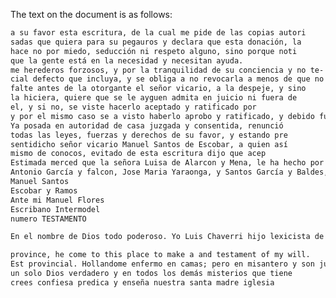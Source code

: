 The text on the document is as follows:

``` 1 2 3 4 5 6 7 8 9 10 11 12 13 14 15 16 17 18 19 20 21 22 23 24 25 26 27 28 29 30 31 32 33 34 35 36 37 38 39 40 41 42 43 44 45 46 47 48 49 50 51 52 53 54 55 56 57 58 59 60 61 62 63 64 65 66 67 68 69 70 71 72 73 74 75 76 77 78 79 80 81 82 83 84 85 86 87 88 89 90 91 92 93 94 95 96 97 98 99 100 101 102 103 104 105 106 107 108 109 110 111 112 113 114 115 116 117 118 119 120 121 122 123 124 125 126 127 128 129 130 131 132 133 134 135 136 137 138 139 140 141 142 143 144 145 146 147 148 149 150 151 152 153 154 155 156 157 158 159 160 161 162 163 164 165 166 167 168 169 170 171 172 173 174 175 176 177 178 179 180 181 182 183 184 185 186 187 188 189 190 191 192 193 194 195 196 197 198 199 200 201 202 203 204 205 206 207 208 209 210 211 212 213 214 215 216 217 218 219 220 221 222 223 224 2
a su favor esta escritura, de la cual me pide de las copias autori
sadas que quiera para su pegauros y declara que esta donación, la
hace no por miedo, seducción ni respeto alguno, sino porque noti
que la gente está en la necesidad y necesitan ayuda.
me herederos forzosos, y por la tranquilidad de su conciencia y no te- ner persona a quien se los cuides. Pues desde ahora la halatormente por insinuada, con todas las solemnidades que legalmente es- tán prescriptivas, supley y pide, se halle por suplido cualquier sustan-
cial defecto que incluya, y se obliga a no revocarla a menos de que no
falte antes de la otorgante el señor vicario, a la despeje, y sino
la hiciera, quiere que se le ayguen admita en juicio ni fuera de
el, y si no, se viste hacerlo aceptado y ratificado por
y por el mismo caso se a visto haberlo aprobo y ratificado, y debido fuerza a fuerza, y contrato a contrato, a todo lo cual consient- te ser apremiada por todo rigor, y para ello sesumte a los seno- res Juezes a su cumplimiento la recibe por sentencia definiti-
Ya posada en autoridad de casa juzgada y consentida, renunció
todas las leyes, fuerzas y derechos de su favor, y estando pre
sentidicho señor vicario Manuel Santos de Escobar, a quien así
mismo de conocos, evitado de esta escritura dijo que acep
Estimada merced que la señora Luisa de Alarcon y Mena, le ha hecho por lo cual le tributa las deudas gracias. En su testimonio así lo dijeron, otorga
Antonio García y falcon, Jose Maria Yaraonga, y Santos García y Baldes, vecinos y residentes. Luisa Alarcon y Menq
Manuel Santos
Escobar y Ramos
Ante mi Manuel Flores
Escribano Intermodel
numero TESTAMENTO

En el nombre de Dios todo poderoso. Yo Luis Chaverri hijo lexicista de Manuel y Tomas Chaverri naturales y recinos de esta

province, he come to this place to make a and testament of my will.
Est provincial. Hollandome enfermo en camas; pero en misantero y son juicio, memoria, entendimiento natural. Creyendo y confesando como firmemente creo y confieso en el alto misterio de la santisima trinidad, padre hisoy espíritu santo tres personas distintas y
un solo Dios verdadero y en todos los demás misterios que tiene
crees confiesa predica y enseña nuestra santa madre iglesia